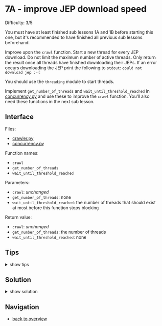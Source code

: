 # 7A - improve JEP download speed

Difficulty: 3/5

You must have at least finished sub lessons 1A and 1B before starting this one,
but it's recommended to have finished all previous sub lessons beforehand.

Improve upon the `crawl` function. Start a new thread for every JEP download.
Do not limit the maximum number of active threads. Only return the result once
all threads have finished downloading their JEPs. If an error occurs downloading
the JEP print the following to `stdout`: `could not download jep :-(`

You should use the `threading` module to start threads.

Implement `get_number_of_threads` and `wait_until_threshold_reached`
in [concurrency.py](workspace/concurrency.py) and use these
to improve the `crawl` function.
You'll also need these functions in the next sub lesson.

## Interface ##

Files:
* [crawler.py](workspace/crawler.py)
* [concurrency.py](workspace/concurrency.py)

Function names:
* `crawl`
* `get_number_of_threads`
* `wait_until_threshold_reached`

Parameters:
* `crawl`: *unchanged*
* `get_number_of_threads`: none
* `wait_until_threshold_reached`: the number of threads 
  that should exist at most before this function stops blocking

Return value:
* `crawl`: *unchanged*
* `get_number_of_threads`: the number of threads
* `wait_until_threshold_reached`: none

## Tips ##

<details>
  <summary>show tips</summary>

* try to import `threading` in your REPL, then inspect it with `dir()`
* `active_count()` will return the number of active threads
* `time.sleep(1)` puts the current thread to sleep for one second
* `Thread(target=print, args=("hello, world!",)).start()` starts a new thread
    that prints `hello, world!` to `stdout`
* threads can update shared resources without any special declarations,
    as we're only appending items to a list, we do not need to worry about race conditions
* catch all errors:
```
try:
    pass # do something here
except:
    pass # handle all errors here
```
* `==` and `!=` check equality, while `is` and `is not` check object identity
* as `None` is a singleton object, it is better to compare against `None`
    using `is` rather than `==`
</details>

## Solution ##

<details>
  <summary>show solution</summary>

```
# concurrency.py

from threading import active_count as count
from time import sleep

def get_number_of_threads():
    return count()

def wait_until_threshold_reached(threshold):
    sleep(1)
    threads = count()
    while threads > threshold:
        threads = count()
        print('still waiting for %d threads' % threads)
        sleep(1)

# crawler.py

from concurrency import get_number_of_threads as count
from concurrency import wait_until_threshold_reached as wait_for
from re import findall
from urllib.request import urlopen
from threading import Thread

jepbaseurl = 'http://openjdk.java.net/jeps/'
jepmatch = r'<td class="jep">(\d+)</td>'
titlematch = r'<title>(.+)</title>'

jepdb = []

def get_jep(id):
    try:
        return str(urlopen('%s%s' % (jepbaseurl, str(id))).read()).replace('\\n',' ').replace('\\r',' ')
    except:
        print('could not download jep :-(')
        return None

def download_jep(id):
    content = get_jep(id)
    if content is not None:
        title = findall(titlematch, content)[0]
        jepdb.append((id, title, content))

def crawl_all_jeps():
    jepindex = get_jep(0)
    hits = findall(jepmatch, jepindex)
    for hit in hits:
        Thread(target=download_jep, args=(hit,)).start()

def crawl():
    threshold = count()
    crawl_all_jeps()
    wait_for(threshold)
    return jepdb
```
</details>

## Navigation ##
* [back to overview](0.md)
